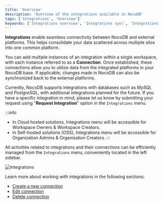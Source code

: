```yaml
---
title: 'Overview'
description: 'Overview of the integrations available in NocoDB'
tags: ['Integrations', 'Overview']
keywords: ['Integrations overview', 'Integrations sync', 'Integrations access control', 'Integrations re-config']
---
```


**Integrations** enable seamless connectivity between NocoDB and external platforms. This helps consolidate your data scattered across multiple silos into one common platform.

You can add multiple instances of an integration within a single workspace, with each instance referred to as a **Connection**. Once established, these connections allow you to utilize data from the integrated platforms in your NocoDB base. If applicable, changes made in NocoDB can also be synchronized back to the external platforms.

Currently, NocoDB supports integrations with databases such as _MySQL_ and _PostgreSQL_, with additional integrations planned for the future. If you have a specific integration in mind, please let us know by submitting your request using "**Request Integration**" option in the `Integrations` menu.

:::info
- In Cloud hosted solutions, Integrations menu will be accessible for Workspace Owners & Workspace Creators.  
- In Self-hosted solutions (OSS), Integrations menu will be accessible for Organization Admins & Organization Creators.
:::

All activities related to integrations and their connections can be efficiently managed from the `Integrations` menu, conveniently located in the left sidebar.

![Integrations](/img/v2/integrations/integrations-1.png)

Learn more about working with integrations in the following sections:
- [Create a new connection](/integrations/create-connection)
- [Edit connection](/integrations/actions-on-connection#edit)
- [Delete connection](/integrations/actions-on-connection#delete)



